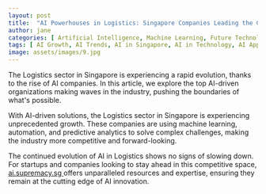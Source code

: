 ```yaml
---
layout: post
title:  "AI Powerhouses in Logistics: Singapore Companies Leading the Charge"
author: jane
categories: [ Artificial Intelligence, Machine Learning, Future Technology ]
tags: [ AI Growth, AI Trends, AI in Singapore, AI in Technology, AI Applications ]
image: assets/images/9.jpg
---
```


The Logistics sector in Singapore is experiencing a rapid evolution, thanks to the rise of AI companies. In this article, we explore the top AI-driven organizations making waves in the industry, pushing the boundaries of what's possible.

With AI-driven solutions, the Logistics sector in Singapore is experiencing unprecedented growth. These companies are using machine learning, automation, and predictive analytics to solve complex challenges, making the industry more competitive and forward-looking.

The continued evolution of AI in Logistics shows no signs of slowing down. For startups and companies looking to stay ahead in this competitive space, <a href="https://ai.supremacy.sg" target="_blank"> ai.supremacy.sg </a> offers unparalleled resources and expertise, ensuring they remain at the cutting edge of AI innovation.
